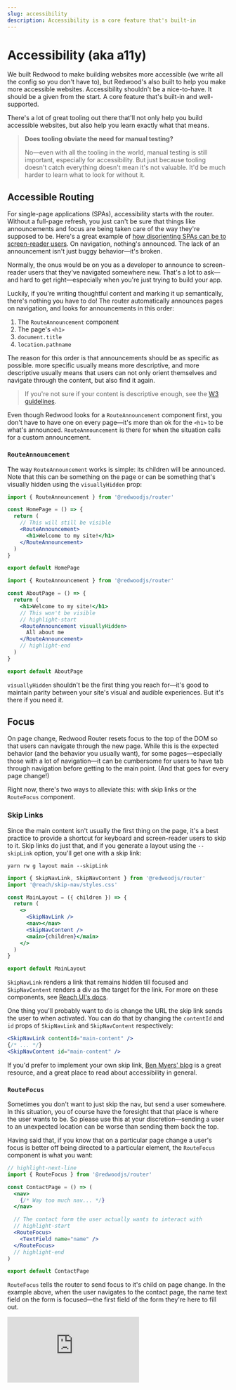 ```yaml
---
slug: accessibility
description: Accessibility is a core feature that's built-in
---
```


# Accessibility (aka a11y)

We built Redwood to make building websites more accessible (we write all the config so you don't have to), but Redwood's also built to help you make more accessible websites.
Accessibility shouldn't be a nice-to-have.
It should be a given from the start.
A core feature that's built-in and well-supported.

There's a lot of great tooling out there that'll not only help you build accessible websites, but also help you learn exactly what that means.

> **Does tooling obviate the need for manual testing?**
>
> No—even with all the tooling in the world, manual testing is still important, especially for accessibility.
> But just because tooling doesn't catch everything doesn't mean it's not valuable.
> It'd be much harder to learn what to look for without it.

## Accessible Routing

For single-page applications (SPAs), accessibility starts with the router.
Without a full-page refresh, you just can't be sure that things like announcements and focus are being taken care of the way they're supposed to be.
Here's a great example of [how disorienting SPAs can be to screen-reader users](https://www.youtube.com/watch?v=NKTdNv8JpuM).
On navigation, nothing's announced.
The lack of an announcement isn't just buggy behavior—it's broken.

Normally, the onus would be on you as a developer to announce to screen-reader users that they've navigated somewhere new.
That's a lot to ask—and hard to get right—especially when you're just trying to build your app.

Luckily, if you're writing thoughtful content and marking it up semantically, there's nothing you have to do!
The router automatically announces pages on navigation, and looks for announcements in this order:

1. The `RouteAnnouncement` component
2. The page's `<h1>`
3. `document.title`
4. `location.pathname`

The reason for this order is that announcements should be as specific as possible.
more specific usually means more descriptive, and more descriptive usually means that users can not only orient themselves and navigate through the content, but also find it again.

> If you're not sure if your content is descriptive enough, see the [W3 guidelines](https://www.w3.org/WAI/WCAG21/Techniques/general/G88.html).

Even though Redwood looks for a `RouteAnnouncement` component first, you don't have to have one on every page—it's more than ok for the `<h1>` to be what's announced.
`RouteAnnouncement` is there for when the situation calls for a custom announcement.

### `RouteAnnouncement`

The way `RouteAnnouncement` works is simple: its children will be announced.
Note that this can be something on the page or can be something that's visually hidden using the `visuallyHidden` prop:

```jsx title="web/src/pages/HomePage/HomePage.js"
import { RouteAnnouncement } from '@redwoodjs/router'

const HomePage = () => {
  return (
    // This will still be visible
    <RouteAnnouncement>
      <h1>Welcome to my site!</h1>
    </RouteAnnouncement>
  )
}

export default HomePage
```

```jsx title="web/src/pages/AboutPage/AboutPage.js"
import { RouteAnnouncement } from '@redwoodjs/router'

const AboutPage = () => {
  return (
    <h1>Welcome to my site!</h1>
    // This won't be visible
    // highlight-start
    <RouteAnnouncement visuallyHidden>
      All about me
    </RouteAnnouncement>
    // highlight-end
  )
}

export default AboutPage
```

`visuallyHidden` shouldn't be the first thing you reach for—it's good to maintain parity between your site's visual and audible experiences.
But it's there if you need it.

## Focus

On page change, Redwood Router resets focus to the top of the DOM so that users can navigate through the new page.
While this is the expected behavior (and the behavior you usually want), for some pages—especially those with a lot of navigation—it can be cumbersome for users to have tab through navigation before getting to the main point.
(And that goes for every page change!)

Right now, there's two ways to alleviate this: with skip links or the `RouteFocus` component.

### Skip Links

Since the main content isn't usually the first thing on the page, it's a best practice to provide a shortcut for keyboard and screen-reader users to skip to it.
Skip links do just that, and if you generate a layout using the `--skipLink` option, you'll get one with a skip link:

```
yarn rw g layout main --skipLink
```

```jsx title="web/src/layouts/MainLayout/MainLayout.js"
import { SkipNavLink, SkipNavContent } from '@redwoodjs/router'
import '@reach/skip-nav/styles.css'

const MainLayout = ({ children }) => {
  return (
    <>
      <SkipNavLink />
      <nav></nav>
      <SkipNavContent />
      <main>{children}</main>
    </>
  )
}

export default MainLayout
```

`SkipNavLink` renders a link that remains hidden till focused and `SkipNavContent` renders a div as the target for the link.
For more on these components, see [Reach UI's docs](https://reach.tech/skip-nav/#reach-skip-nav).

One thing you'll probably want to do is change the URL the skip link sends the user to when activated.
You can do that by changing the `contentId` and `id` props of `SkipNavLink` and `SkipNavContent` respectively:

```jsx
<SkipNavLink contentId="main-content" />
{/* ... */}
<SkipNavContent id="main-content" />
```

If you'd prefer to implement your own skip link, [Ben Myers' blog](https://benmyers.dev/blog/skip-links/) is a great resource, and a great place to read about accessibility in general.

### `RouteFocus`

Sometimes you don't want to just skip the nav, but send a user somewhere.
In this situation, you of course have the foresight that that place is where the user wants to be.
So please use this at your discretion—sending a user to an unexpected location can be worse than sending them back the top.

Having said that, if you know that on a particular page change a user's focus is better off being directed to a particular element, the `RouteFocus` component is what you want:

```jsx title="web/src/pages/ContactPage/ContactPage.js"
// highlight-next-line
import { RouteFocus } from '@redwoodjs/router'

const ContactPage = () => (
  <nav>
    {/* Way too much nav... */}
  </nav>

  // The contact form the user actually wants to interact with
  // highlight-start
  <RouteFocus>
    <TextField name="name" />
  </RouteFocus>
  // highlight-end
)

export default ContactPage
```

`RouteFocus` tells the router to send focus to it's child on page change. In the example above, when the user navigates to the contact page, the name text field on the form is focused—the first field of the form they're here to fill out.

<div class="video-container">
  <iframe src="https://www.youtube.com/embed/T1zs77LU68w?t=3240" frameborder="0" allow="accelerometer; autoplay; encrypted-media; gyroscope; picture-in-picture; modestbranding; showinfo=0; fullscreen"></iframe>
</div>
